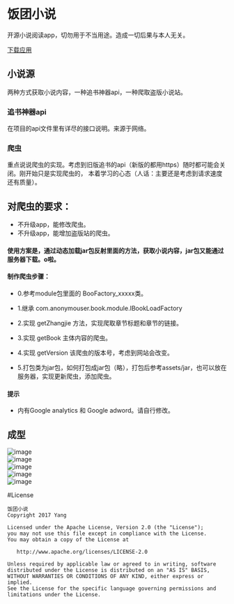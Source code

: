 # 饭团小说
开源小说阅读app，切勿用于不当用途。造成一切后果与本人无关。

[下载应用](http://yourbuffslonnol.com)


## 小说源
两种方式获取小说内容，一种追书神器api，一种爬取盗版小说站。

### 追书神器api
在项目的api文件里有详尽的接口说明。来源于网络。

### 爬虫
重点说说爬虫的实现。考虑到旧版追书的api（新版的都用https）随时都可能会关闭。刚开始只是实现爬虫的，
本着学习的心态（人话：主要还是考虑到请求速度还有质量）。

## 对爬虫的要求：  
   *  不升级app，能修改爬虫。  
   *  不升级app，能增加盗版站的爬虫。
   #### 使用方案是，通过动态加载jar包反射里面的方法，获取小说内容，jar包又能通过服务器下载。o啦。


#### 制作爬虫步骤：  

  * 0.参考module包里面的 BooFactory_xxxxx类。
  
  * 1.继承 com.anonymouser.book.module.IBookLoadFactory  
  
  * 2.实现 getZhangjie 方法，实现爬取章节标题和章节的链接。
  
  * 3.实现 getBook 主体内容的爬虫。
  
  * 4.实现 getVersion 该爬虫的版本号，考虑到网站会改变。
  
  * 5.打包类为jar包，如何打包成jar包（略），打包后参考assets/jar，也可以放在服务器，实现更新爬虫，添加爬虫。
  
  
#### 提示
  * 内有Google analytics 和 Google adword。请自行修改。
   
## 成型
![image](https://github.com/loveliu/FanTuan/blob/master/readme/0.png)  
![image](https://github.com/loveliu/FanTuan/blob/master/readme/1.png)  
![image](https://github.com/loveliu/FanTuan/blob/master/readme/2.png)  
![image](https://github.com/loveliu/FanTuan/blob/master/readme/3.png)  
![image](https://github.com/loveliu/FanTuan/blob/master/readme/4.png)




#License

	饭团小说	
    Copyright 2017 Yang

    Licensed under the Apache License, Version 2.0 (the "License");
    you may not use this file except in compliance with the License.
    You may obtain a copy of the License at

       http://www.apache.org/licenses/LICENSE-2.0

    Unless required by applicable law or agreed to in writing, software
    distributed under the License is distributed on an "AS IS" BASIS,
    WITHOUT WARRANTIES OR CONDITIONS OF ANY KIND, either express or implied.
    See the License for the specific language governing permissions and
    limitations under the License.































